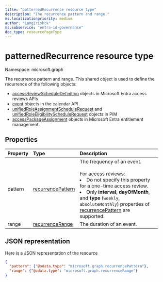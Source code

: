 ```yaml
---
title: "patternedRecurrence resource type"
description: "The recurrence pattern and range."
ms.localizationpriority: medium
author: "iamgirishck"
ms.subservice: "entra-id-governance"
doc_type: resourcePageType
---
```


# patternedRecurrence resource type

Namespace: microsoft.graph

The recurrence pattern and range. This shared object is used to define the recurrence of the following objects:
+ [accessReviewScheduleDefinition](accessreviewscheduledefinition.md) objects in Microsoft Entra access reviews APIs
+ [event](event.md) objects in the calendar API
+ [unifiedRoleAssignmentScheduleRequest](unifiedroleassignmentschedulerequest.md) and [unifiedRoleEligibilityScheduleRequest](unifiedroleeligibilityschedulerequest.md) objects in PIM
+ [accessPackageAssignment](accesspackageassignment.md) objects in Microsoft Entra entitlement management.

## Properties
| Property	   | Type	|Description|
|:---------------|:--------|:----------|
|pattern|[recurrencePattern](recurrencepattern.md)|The frequency of an event. <br/><br/> For access reviews: <li>Do not specify this property for a one-time access review. <li> Only **interval**, **dayOfMonth**, and **type** (`weekly`, `absoluteMonthly`) properties of [recurrencePattern](recurrencepattern.md) are supported.|
|range|[recurrenceRange](recurrencerange.md)|The duration of an event.|

## JSON representation

Here is a JSON representation of the resource

<!-- {
  "blockType": "resource",
  "optionalProperties": [

  ],
  "@odata.type": "microsoft.graph.patternedRecurrence"
}-->

```json
{
  "pattern": {"@odata.type": "microsoft.graph.recurrencePattern"},
  "range": {"@odata.type": "microsoft.graph.recurrenceRange"}
}

```

<!-- uuid: 8fcb5dbc-d5aa-4681-8e31-b001d5168d79
2015-10-25 14:57:30 UTC -->
<!-- {
  "type": "#page.annotation",
  "description": "patternedRecurrence resource",
  "keywords": "",
  "section": "documentation",
  "tocPath": ""
}-->
